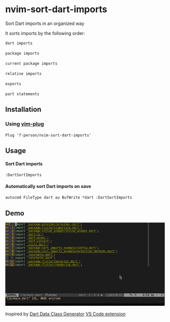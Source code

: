 # nvim-sort-dart-imports
Sort Dart imports in an organized way

It sorts imports by the following order:
```
dart imports

package imports

current package imports

relative imports

exports

part statements
```

## Installation
### Using [vim-plug](https://github.com/junegunn/vim-plug)

```vim
Plug 'f-person/nvim-sort-dart-imports'
```

## Usage
#### Sort Dart imports
```vim
:DartSortImports
```

#### Automatically sort Dart imports on save
```vim
autocmd FileType dart au BufWrite *dart :DartSortImports
```

## Demo
![demo](assets/demo.gif?raw=true)

Inspired by [Dart Data Class Generator](https://github.com/bnxm/Dart-Data-Class-Generator) [VS Code extension](https://marketplace.visualstudio.com/items?itemName=BendixMa.dart-data-class-generator)
